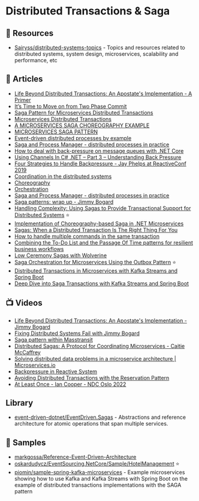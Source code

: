 # Distributed Transactions & Saga

## 📘 Resources
- [Sairyss/distributed-systems-topics](https://github.com/Sairyss/distributed-systems-topics) - Topics and resources related to distributed systems, system design, microservices, scalability and performance, etc

## 📕 Articles

- [Life Beyond Distributed Transactions: An Apostate's Implementation - A Primer](https://jimmybogard.com/life-beyond-transactions-implementation-primer/)
- [It’s Time to Move on from Two Phase Commit](http://dbmsmusings.blogspot.com/2019/01/its-time-to-move-on-from-two-phase.html)
- [Saga Pattern for Microservices Distributed Transactions](https://medium.com/design-microservices-architecture-with-patterns/saga-pattern-for-microservices-distributed-transactions-7e95d0613345)
- [Microservices Distributed Transactions](https://medium.com/design-microservices-architecture-with-patterns/microservices-distributed-transactions-a71a996e5db8)
- [A MICROSERVICES SAGA CHOREOGRAPHY EXAMPLE](https://akfpartners.com/growth-blog/a-microservices-saga-choreography-example)
- [MICROSERVICES SAGA PATTERN](https://akfpartners.com/growth-blog/microservices-saga-pattern)
- [Event-driven distributed processes by example](https://event-driven.io/en/event_driven_distributed_processes_by_example/)
- [Saga and Process Manager - distributed processes in practice](https://event-driven.io/en/saga_process_manager_distributed_transactions/)
- [How to deal with back-pressure on message queues with .NET Core](https://www.davidguida.net/how-to-deal-with-back-pressure-on-message-queues-with-net-core/)
- [Using Channels In C# .NET – Part 3 – Understanding Back Pressure](https://dotnetcoretutorials.com/2020/11/24/using-channels-in-net-core-part-3-understanding-back-pressure/)
- [Four Strategies to Handle Backpressure - Jay Phelps at ReactiveConf 2019](https://www.infoq.com/news/2019/10/reactiveconf-2019-backpressure/)
- [Coordination in the distributed systems](https://rafaelldi.blog/posts/coordination-in-the-distributed-systems/)
- [Choreography](https://rafaelldi.blog/posts/choreography/)
- [Orchestration](https://rafaelldi.blog/posts/orchestration/)
- [Saga and Process Manager - distributed processes in practice](https://event-driven.io/en/saga_process_manager_distributed_transactions/)
- [Saga patterns: wrap up - Jimmy Bogard](https://lostechies.com/jimmybogard/2013/05/14/saga-patterns-wrap-up/)
- [Handling Complexity: Using Sagas to Provide Transactional Support for Distributed Systems](https://medium.com/ssense-tech/handling-complexity-using-sagas-to-provide-transactional-support-for-distributed-systems-61ae909e0829) ⭐
- [Implementation of Choreography-based Saga in .NET Microservices](https://www.gokhan-gokalp.com/en/implementation-of-choreography-based-saga-in-dotnet-microservices/)
- [Sagas: When a Distributed Transaction Is The Right Thing For You](https://medium.com/cloud-native-daily/sagas-when-a-distributed-transaction-is-the-right-thing-for-you-dd110253ed1a)
- [How to handle multiple commands in the same transaction](https://event-driven.io/en/simple_transactional_command_orchestration/)
- [Combining the To-Do List and the Passage Of Time patterns for resilient business workflows](https://event-driven.io/en/to_do_list_and_passage_of_time_patterns_combined/)
- [Low Ceremony Sagas with Wolverine](https://jeremydmiller.com/2024/08/20/low-ceremony-sagas-with-wolverine/)
- [Saga Orchestration for Microservices Using the Outbox Pattern](https://www.infoq.com/articles/saga-orchestration-outbox/) ⭐
- [Distributed Transactions in Microservices with Kafka Streams and Spring Boot](https://piotrminkowski.com/2022/01/24/distributed-transactions-in-microservices-with-kafka-streams-and-spring-boot/)
- [Deep Dive into Saga Transactions with Kafka Streams and Spring Boot](https://piotrminkowski.com/2022/02/07/deep-dive-into-saga-transactions-with-kafka-streams-and-spring-boot/)


## 📺 Videos
- [Life Beyond Distributed Transactions: An Apostate's Implementation - Jimmy Bogard](https://www.youtube.com/watch?v=AUrKofVRHV4)
- [Fixing Distributed Systems Fail with Jimmy Bogard](https://www.youtube.com/watch?v=p0M1rrmfrWg)
- [Saga pattern within Masstransit](https://www.youtube.com/watch?v=Vsnz7np84Vc)
- [Distributed Sagas: A Protocol for Coordinating Microservices - Caitie McCaffrey](https://www.youtube.com/watch?v=0UTOLRTwOX0)
- [Solving distributed data problems in a microservice architecture | Microservices.io](https://www.youtube.com/watch?v=AEbJgpamZ4w)
- [Backpressure in Reactive System](https://blog.frankel.ch/backpressure-reactive-systems/)
- [Avoiding Distributed Transactions with the Reservation Pattern](https://www.youtube.com/watch?v=PZm0RQGcs38)
- [At Least Once - Ian Cooper - NDC Oslo 2022](https://www.youtube.com/watch?v=_9ULo-F4nmE)

## Library
- [event-driven-dotnet/EventDriven.Sagas](https://github.com/event-driven-dotnet/EventDriven.Sagas) - Abstractions and reference architecture for atomic operations that span multiple services.

## 🚀 Samples
- [markgossa/Reference-Event-Driven-Architecture](https://github.com/markgossa/Reference-Event-Driven-Architecture)
- [oskardudycz/EventSourcing.NetCore/Sample/HotelManagement](https://github.com/oskardudycz/EventSourcing.NetCore/tree/main/Sample/HotelManagement) ⭐
- [piomin/sample-spring-kafka-microservices](https://github.com/piomin/sample-spring-kafka-microservices) - Example microservices showing how to use Kafka and Kafka Streams with Spring Boot on the example of distributed transactions implementations with the SAGA pattern